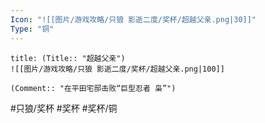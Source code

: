 ```yaml
---
Icon: "![[图片/游戏攻略/只狼 影逝二度/奖杯/超越父亲.png|30]]"
Type: "铜"
---
```

```ad-common-bronze-trophy
title: (Title:: "超越父亲")
![[图片/游戏攻略/只狼 影逝二度/奖杯/超越父亲.png|100]]

(Comment:: "在平田宅邸击败“巨型忍者 枭”")
```

#只狼/奖杯 #奖杯 #奖杯/铜
